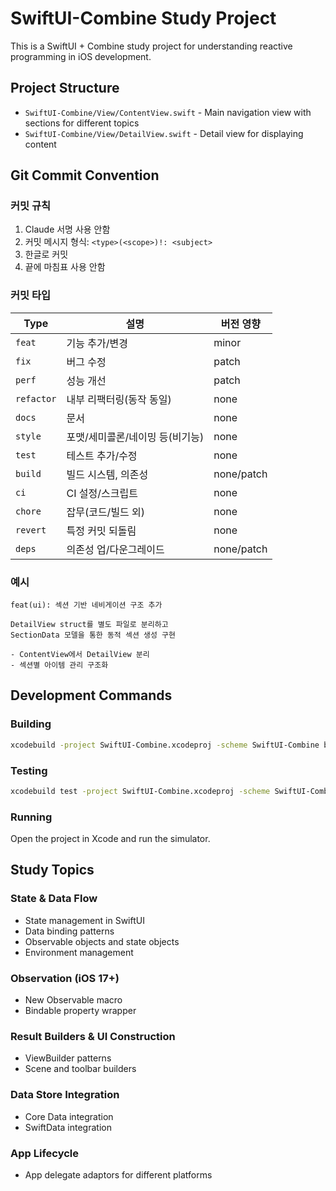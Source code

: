 # SwiftUI-Combine Study Project

This is a SwiftUI + Combine study project for understanding reactive programming in iOS development.

## Project Structure

- `SwiftUI-Combine/View/ContentView.swift` - Main navigation view with sections for different topics
- `SwiftUI-Combine/View/DetailView.swift` - Detail view for displaying content

## Git Commit Convention

### 커밋 규칙

1. Claude 서명 사용 안함
2. 커밋 메시지 형식: `<type>(<scope>)!: <subject>`
3. 한글로 커밋
4. 끝에 마침표 사용 안함

### 커밋 타입

| Type | 설명 | 버전 영향 |
|------|------|----------|
| `feat` | 기능 추가/변경 | minor |
| `fix` | 버그 수정 | patch |
| `perf` | 성능 개선 | patch |
| `refactor` | 내부 리팩터링(동작 동일) | none |
| `docs` | 문서 | none |
| `style` | 포맷/세미콜론/네이밍 등(비기능) | none |
| `test` | 테스트 추가/수정 | none |
| `build` | 빌드 시스템, 의존성 | none/patch |
| `ci` | CI 설정/스크립트 | none |
| `chore` | 잡무(코드/빌드 외) | none |
| `revert` | 특정 커밋 되돌림 | none |
| `deps` | 의존성 업/다운그레이드 | none/patch |

### 예시
```
feat(ui): 섹션 기반 네비게이션 구조 추가

DetailView struct를 별도 파일로 분리하고
SectionData 모델을 통한 동적 섹션 생성 구현

- ContentView에서 DetailView 분리
- 섹션별 아이템 관리 구조화
```

## Development Commands

### Building
```bash
xcodebuild -project SwiftUI-Combine.xcodeproj -scheme SwiftUI-Combine build
```

### Testing
```bash
xcodebuild test -project SwiftUI-Combine.xcodeproj -scheme SwiftUI-Combine
```

### Running
Open the project in Xcode and run the simulator.

## Study Topics

### State & Data Flow
- State management in SwiftUI
- Data binding patterns
- Observable objects and state objects
- Environment management

### Observation (iOS 17+)
- New Observable macro
- Bindable property wrapper

### Result Builders & UI Construction
- ViewBuilder patterns
- Scene and toolbar builders

### Data Store Integration
- Core Data integration
- SwiftData integration

### App Lifecycle
- App delegate adaptors for different platforms
